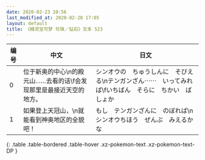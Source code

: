 ```yaml
---
date: 2020-02-23 20:56
last_modified_at: 2020-02-28 17:05
layout: default
title: 《精灵宝可梦 珍珠／钻石》文本 523
---
```

| 编号 | 中文 | 日文 |
| ---- | ---- | ---- |
| 0 | 位于新奥的中心\n的殿元山……去看的话\f会发现那里是最接近天空的地方。 | シンオウの　ちゅうしんに　そびえる\nテンガンざん⋯⋯　いってみれば\fいちばん　そらに　ちかい　ばしょか |
| 1 | 如果登上天冠山，\n就能看到神奥地区的全貌吧！ | もし　テンガンざんに　のぼれば\nシンオウちほう　ぜんぶ　みえるかな |
{: .table .table-bordered .table-hover .xz-pokemon-text .xz-pokemon-text-DP }